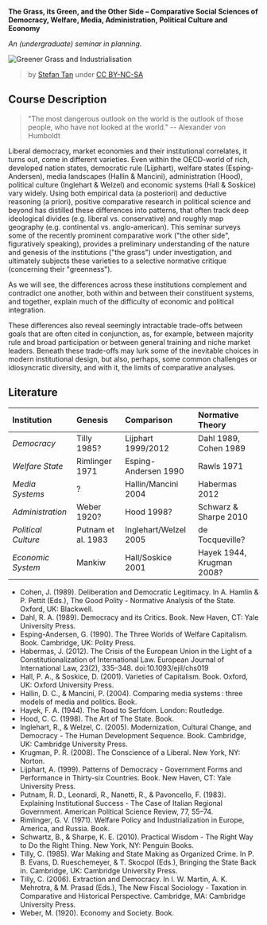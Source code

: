 **The Grass, its Green, and the Other Side – Comparative Social Sciences of Democracy, Welfare, Media, Administration, Political Culture and Economy**

*An (undergraduate) seminar in planning.*

![Greener Grass and Industrialisation](http://dl.dropboxusercontent.com/u/5341489/images/greener-grass-industrialisation.jpg)
> by [Stefan Tan](http://www.flickr.com/photos/_stefano_/11750989515/) under [CC BY-NC-SA](https://creativecommons.org/licenses/by-nc-sa/2.0/)


## Course Description

> "The most dangerous outlook on the world is the outlook of those people, who have not looked at the world."
> -- Alexander von Humboldt

Liberal democracy, market economies and their institutional correlates, it turns out, come in different varieties.
Even within the OECD-world of rich, developed nation states, democratic rule (Lijphart), welfare states (Esping-Andersen), media landscapes (Hallin & Mancini), administration (Hood), political culture (Inglehart & Welzel) and economic systems (Hall & Soskice) vary widely.
Using both empirical data (a posteriori) and deductive reasoning (a priori), positive comparative research in political science and beyond has distilled these differences into patterns, that often track deep ideological divides (e.g. liberal vs. conservative) and roughly map geography (e.g. continental vs. anglo-american).
This seminar surveys some of the recently prominent comparative work ("the other side", figuratively speaking), provides a preliminary understanding of the nature and genesis of the institutions ("the grass") under investigation, and ultimately subjects these varieties to a selective normative critique (concerning their "greenness").

As we will see, the differences across these institutions complement and contradict one another, both within and between their constituent systems, and together, explain much of the difficulty of economic and political integration.

These differences also reveal seemingly intractable trade-offs between goals that are often cited in conjunction, as, for example, between majority rule and broad participation or between general training and niche market leaders.
Beneath these trade-offs may lurk some of the inevitable choices in modern institutional design, but also, perhaps, some common challenges or idiosyncratic diversity, and with it, the limits of comparative analyses.


## Literature

| Institution | Genesis | Comparison | Normative Theory |
|:-----------------|:---------------|:---------------------|:-----------------------|
| *Democracy* | Tilly 1985? | Lijphart 1999/2012 | Dahl 1989, Cohen 1989 |
| *Welfare State* | Rimlinger 1971 | Esping-Andersen 1990 | Rawls 1971 |
| *Media Systems* | ? | Hallin/Mancini 2004 | Habermas 2012 |
| *Administration* | Weber 1920? | Hood 1998? | Schwarz & Sharpe 2010 |
| *Political Culture* | Putnam et al. 1983 | Inglehart/Welzel 2005 | de Tocqueville? |
| *Economic System* | Mankiw | Hall/Soskice 2001 | Hayek 1944, Krugman 2008? |

- Cohen, J. (1989). Deliberation and Democratic Legitimacy. In A. Hamlin & P. Pettit (Eds.), The Good Polity - Normative Analysis of the State. Oxford, UK: Blackwell.
- Dahl, R. A. (1989). Democracy and its Critics. Book. New Haven, CT: Yale University Press.
- Esping-Andersen, G. (1990). The Three Worlds of Welfare Capitalism. Book. Cambridge, UK: Polity Press.
- Habermas, J. (2012). The Crisis of the European Union in the Light of a Constitutionalization of International Law. European Journal of International Law, 23(2), 335–348. doi:10.1093/ejil/chs019
- Hall, P. A., & Soskice, D. (2001). Varieties of Capitalism. Book. Oxford, UK: Oxford University Press.
- Hallin, D. C., & Mancini, P. (2004). Comparing media systems : three models of media and politics. Book.
- Hayek, F. A. (1944). The Road to Serfdom. London: Routledge.
- Hood, C. C. (1998). The Art of The State. Book.
- Inglehart, R., & Welzel, C. (2005). Modernization, Cultural Change, and Democracy - The Human Development Sequence. Book. Cambridge, UK: Cambridge University Press.
- Krugman, P. R. (2008). The Conscience of a Liberal. New York, NY: Norton.
- Lijphart, A. (1999). Patterns of Democracy - Government Forms and Performance in Thirty-six Countries. Book. New Haven, CT: Yale University Press.
- Putnam, R. D., Leonardi, R., Nanetti, R., & Pavoncello, F. (1983). Explaining Institutional Success - The Case of Italian Regional Government. American Political Science Review, 77, 55–74.
- Rimlinger, G. V. (1971). Welfare Policy and Industrialization in Europe, America, and Russia. Book.
- Schwartz, B., & Sharpe, K. E. (2010). Practical Wisdom - The Right Way to Do the Right Thing. New York, NY: Penguin Books.
- Tilly, C. (1985). War Making and State Making as Organized Crime. In P. B. Evans, D. Rueschemeyer, & T. Skocpol (Eds.), Bringing the State Back in. Cambridge, UK: Cambridge University Press.
- Tilly, C. (2006). Extraction and Democracy. In I. W. Martin, A. K. Mehrotra, & M. Prasad (Eds.), The New Fiscal Sociology - Taxation in Comparative and Historical Perspective. Cambridge, MA: Cambridge University Press.
- Weber, M. (1920). Economy and Society. Book.
